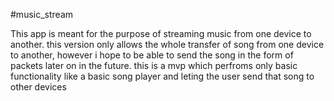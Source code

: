 #music_stream

This app is meant for the purpose of streaming music from one device to another.
this version only allows the whole transfer of song from one device to another,
however i hope to be able to send the song in the form of packets later on in the future.
this is a mvp which perfroms only basic functionality like a basic song player and leting 
the user send that song to other devices
